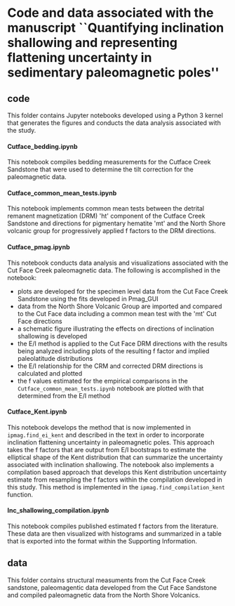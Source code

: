 # Code and data associated with the manuscript ``Quantifying inclination shallowing and representing flattening uncertainty in sedimentary paleomagnetic poles''

## code

This folder contains Jupyter notebooks developed using a Python 3 kernel that generates the figures and conducts the data analysis associated with the study. 

#### Cutface_bedding.ipynb

This notebook compiles bedding measurements for the Cutface Creek Sandstone that were used to determine the tilt correction for the paleomagnetic data.

#### Cutface_common_mean_tests.ipynb

This notebook implements common mean tests between the detrital remanent magnetization (DRM) 'ht' component of the Cutface Creek Sandstone and directions for pigmentary hematite 'mt' and the North Shore volcanic group for progressively applied f factors to the DRM directions.

#### Cutface_pmag.ipynb

This notebook conducts data analysis and visualizations associated with the Cut Face Creek paleomagnetic data. The following is accomplished in the notebook:
- plots are developed for the specimen level data from the Cut Face Creek Sandstone using the fits developed in Pmag_GUI
- data from the North Shore Volcanic Group are imported and compared to the Cut Face data including a common mean test with the 'mt' Cut Face directions
- a schematic figure illustrating the effects on directions of inclination shallowing is developed
- the E/I method is applied to the Cut Face DRM directions with the results being analyzed including plots of the resulting f factor and implied paleolatitude distributions
- the E/I relationship for the CRM and corrected DRM directions is calculated and plotted
- the f values estimated for the empirical comparisons in the ```Cutface_common_mean_tests.ipynb``` notebook are plotted with that determined from the E/I method

#### Cutface_Kent.ipynb

This notebook develops the method that is now implemented in ```ipmag.find_ei_kent``` and described in the text in order to incorporate inclination flattening uncertainty in paleomagnetic poles. This approach takes the f factors that are output from E/I bootstraps to estimate the elliptical shape of the Kent distribution that can summarize the uncertainty associated with inclination shallowing. The notebook also implements a compilation based approach that develops this Kent distribution uncertainty estimate from resampling the f factors within the compilation developed in this study. This method is implemented in the ```ipmag.find_compilation_kent``` function.

#### Inc_shallowing_compilation.ipynb

This notebook compiles published estimated f factors from the literature. These data are then visualized with histograms and summarized in a table that is exported into the format within the Supporting Information.

## data

This folder contains structural measuments from the Cut Face Creek sandstone, paleomagentic data developed from the Cut Face Sandstone and compiled paleomagnetic data from the North Shore Volcanics. 



